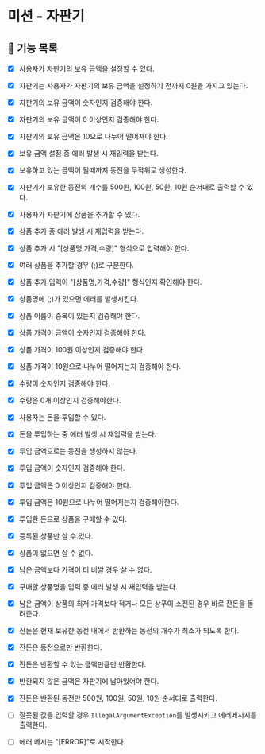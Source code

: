 # 미션 - 자판기

## 🎯 기능 목록

- [x] 사용자가 자판기의 보유 금액을 설정할 수 있다.
- [x] 자판기는 사용자가 자판기의 보유 금액을 설정하기 전까지 0원을 가지고 있는다.
- [x] 자판기의 보유 금액이 숫자인지 검증해야 한다.
- [x] 자판기의 보유 금액이 0 이상인지 검증해야 한다.
- [x] 자판기의 보유 금액은 10으로 나누어 떨어져야 한다.
- [x] 보유 금액 설정 중 에러 발생 시 재입력을 받는다.
- [x] 보유하고 있는 금액이 될때까지 동전을 무작위로 생성한다.

- [x] 자판기가 보유한 동전의 개수를 500원, 100원, 50원, 10원 순서대로 출력할 수 있다.

- [x] 사용자가 자판기에 상품을 추가할 수 있다.
- [x] 상품 추가 중 에러 발생 시 재입력을 받는다.
- [x] 상품 추가 시 "[상품명,가격,수량]" 형식으로 입력해야 한다.
- [x] 여러 상품을 추가할 경우 (;)로 구분한다.
- [x] 상품 추가 입력이 "[상품명,가격,수량]" 형식인지 확인해야 한다.
- [x] 상품명에 (;)가 있으면 에러를 발생시킨다.
- [x] 상품 이름이 중복이 있는지 검증해야 한다.
- [x] 상품 가격이 금액이 숫자인지 검증해야 한다.
- [x] 상품 가격이 100원 이상인지 검증해야 한다.
- [x] 상품 가격이 10원으로 나누어 떨어지는지 검증해야 한다.
- [x] 수량이 숫자인지 검증해야 한다.
- [x] 수량은 0개 이상인지 검증해야한다.

- [x] 사용자는 돈을 투입할 수 있다.
- [x] 돈을 투입하는 중 에러 발생 시 재입력을 받는다.
- [x] 투입 금액으로는 동전을 생성하지 않는다.
- [x] 투입 금액이 숫자인지 검증해야 한다.
- [x] 투입 금액은 0 이상인지 검증해야 한다.
- [x] 투입 금액은 10원으로 나누어 떨어지는지 검증해야한다.

- [x] 투입한 돈으로 상품을 구매할 수 있다.
- [x] 등록된 상품만 살 수 있다.
- [x] 상품이 없으면 살 수 없다.
- [x] 남은 금액보다 가격이 더 비쌀 경우 살 수 없다.
- [x] 구매할 상품명을 입력 중 에러 발생 시 재입력을 받는다.

- [x] 남은 금액이 상품의 최저 가격보다 적거나 모든 상푸이 소진된 경우 바로 잔돈을 돌려준다.
- [x] 잔돈은 현재 보유한 동전 내에서 반환하는 동전의 개수가 최소가 되도록 한다.
- [x] 잔돈은 동전으로만 반환한다.
- [x] 잔돈은 반환할 수 있는 금액만큼만 반환한다.
- [x] 반환되지 않은 금액은 자판기에 남아있어야 한다.
- [x] 잔돈은 반환된 동전만 500원, 100원, 50원, 10원 순서대로 출력한다.

- [ ] 잘못된 값을 입력할 경우 `IllegalArgumentException`를 발생시키고 에러메시지를 출력한다.
- [ ] 에러 메시는 "[ERROR]"로 시작한다.

